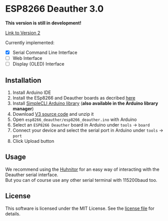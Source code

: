 # ESP8266 Deauther 3.0

**This version is still in development!**  

[Link to Version 2](https://github.com/SpacehuhnTech/esp8266_deauther/tree/v2/esp8266_deauther)  

Currently implemented:  
- [x] Serial Command Line Interface
- [ ] Web Interface
- [ ] Display (OLED) Interface
 
## Installation

1. Install Arduino IDE
2. Install the ESp8266 and Deauther boards as decribed [here](https://github.com/SpacehuhnTech/esp8266_deauther/wiki/Installation#compiling-using-arduino-ide)
3. Install [SimpleCLI Arduino library](https://github.com/spacehuhn/SimpleCLI#installation) (**also available in the Arduino library manager**)
4. Download [V3 source code](https://github.com/SpacehuhnTech/esp8266_deauther/archive/v3.zip) and unzip it
5. Open `esp8266_deauther/esp8266_deauther.ino` with Arduino
6. Select an `ESP8266 Deauther` board in Arduino under `tools` -> `board`
7. Connect your device and select the serial port in Arduino under `tools` -> `port`
8. Click Upload button

## Usage

We recommend using the [Huhnitor](https://github.com/spacehuhntech/huhnitor) for an easy way of interacting with the Deauther serial interface.  
But you can of course use any other serial terminal with 115200baud too.  

## License

This software is licensed under the MIT License. See the [license file](LICENSE) for details.  
